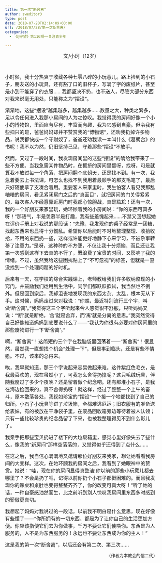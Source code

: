 ```yaml
---
title: 第一次“断舍离”
author: sweditor3
type: post
date: 2018-07-28T02:14:09+00:00
url: /2018/07/28/第一次断舍离/
categories:
  - 《@守望》第116期——关注青少年

---
```

<p style="text-align: center;">
  <span style="font-size: 12pt;">文/小珂（12岁）</span>
</p>

&nbsp;

<span style="font-size: 12pt;">小时候，我十分热衷于收藏各种七零八碎的小玩意儿。路上捡到的小石子，朋友送的小玩具，还有豁了口的旧杯子，写满了字的废纸片，甚至是小到不能穿了的衣服……我都坚决不扔，也不送人，尽管大部分东西对我来说毫无用处，只能称之为“摆设”。</span>

<span style="font-size: 12pt;">渐渐地，这些“摆设”越集越多，越集越多……数量之大，种类之繁多，足以令任何进入我那小房间的人为之惊叹。我觉得我的房间好像一个小小的博物馆，里面应有尽有，丰富而有趣，我为它感到自豪。但令我有些扫兴的是，爸爸妈妈却并不赞赏我的“博物馆”，还劝我扔掉许多物品，说我都快成一个守财奴了，爸爸还劝我读一本叫什么《葛朗台》的书呢！我不以为然，仍旧坚持己见，守着那些“摆设”不放手。</span>

<span style="font-size: 12pt;">然而，又过了一段时间，我发现房间里的这些“摆设”的确给我带来了一些不方便。当我急需某件物品时，在拥挤的房间里翻呀，找呀，可是就算我不放过每一个角落，把房间翻个底朝天，还是找不到。有一次，我急着要去上书法课，可怎么也找不到我用着最顺手的那支毛笔了，最后只好随便拿了支凑合着用。重要客人来家里时，我生怕客人看见我那乱糟糟的房间，看见紧闭房门之后的“真面目”，就把房间的门关得紧紧的，每次客人不经意靠近房门时我都心惊胆战，真是尴尬！还有一次，我的一个好朋友来家里玩，她环顾着我的小房间说：“你的东西可真多呀！”那语气，半是羡慕半是打趣，我有些羞愧起来……不禁又回想起她在评价手册上对我说的那段话：“先豫，我发现你的桌子经常是一团糟，找起东西来也显得十分慌乱。希望你以后能时不时地整理整理、收拾收拾，不用的东西扔一些，这样或许能更好地静下心来学习，不被杂事转移了注意力。”是呀，这种种的不方便，不仅让我十分烦恼，而且还让我第一次感到这样下去真的不行了，既浪费了宝贵的时间，又影响了我的情绪。不过，虽然我给这些困扰贴上了“不可忽视”的标签，但就是一直没找到一个处理问题的好时机。</span>

<span style="font-size: 12pt;">后来有一天，在学校的综合实践课上，老师教给我们许多收纳整理的小窍门，并鼓励我们运用到生活中，同学们都跃跃欲试，我当然也不例外。但是回到家后，我却沮丧地发现我的东西太杂、太乱，根本无从下手。这时候，妈妈走过来对我说：“你瞧，最近特别流行三个字，叫做‘断舍离’。”我觉得这三个字听起来令人感觉很不舒服，只听妈妈又说：“‘断’就是断绝，‘舍’就是舍弃，而‘离’就是分离的意思。”我突然觉得自己好像知道妈妈到底要说什么了——“我认为你很有必要对你房间里的那些废物进行一下‘断舍离’。”</span>

<span style="font-size: 12pt;">啊，“断舍离”！这简短的三个字在我脑袋里回荡着——“断舍离”！很显然，虽然我一直想找个机会“处理一下”，但是事到临头，还是有些不情愿。不过，该来的总得来。</span>

<span style="font-size: 12pt;">唉，我早就知道，那三个字说起来容易做起来难。这件紫红色毛衣，是我最喜欢的，现在虽然小了，可我怎么舍得扔掉呢？这只毛绒玩具，伴随我度过了多少个夜晚？还是留着做个纪念吧。还有那堆小石子，是我在海边捡回来的，真不舍得扔呀！就这样，经过了整整一个上午的奋斗，原本散落各处，我视如珍宝的“摆设”一个接一个地都找到了自己的归所。小石子小玩具等进了垃圾箱，全都难逃厄运；旧衣服有的准备送给表妹，有的被放在干净袋子里，在废品回收箱旁边等待着被人认领；只有一些比较珍贵的纪念品留了下来，也被我整理得见不到什么影儿了。</span>

<span style="font-size: 12pt;">我亲手把那些宝贝扔进了楼下的大垃圾箱里，感觉心里好像失去了些什么，像我的“新房间”那样空落落的，又觉得似乎还得到了点什么……</span>

<span style="font-size: 12pt;">在这之后，我自信心满满地又邀请那位好朋友来我家，想让她看看我房间的大变样。这次，在她环顾我的房间之后，我看到了她眼神中的赞赏。她说：“哇，现在你的房间显得真整洁!你以前的那些小玩意儿都去哪里了？不会是扔了吧，记得以前你扔个小石子都挺困难的。而且我发现你的课桌和桌肚也变得整整齐齐了，你的改变可真大呀！”听了她的话，一种自豪感油然而生，比之前听到别人惊叹我房间里东西多时感到的骄傲更真切。</span>

<span style="font-size: 12pt;">我想起了妈妈对我说过的一段话，以前我不明白是什么意思，现在好像有些懂了——“你所拥有的一切东西，都是为了让你自己的生活更加方便。你应该指使它们去为你做事，千万不要让它们使唤你。东西是为人服务的，人不是为东西服务的！永远也不要让东西成为你的主人！”</span>

<span style="font-size: 12pt;">这是我的第一次“断舍离”，以后还会有第二次、第三次……</span>

<p style="text-align: right;">
  （作者为本教会的信二代）
</p>